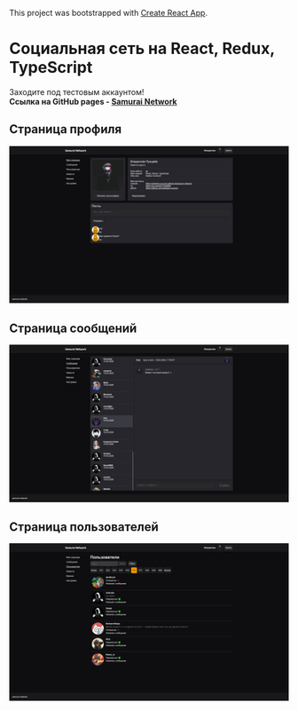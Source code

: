 This project was bootstrapped with [Create React App](https://github.com/facebook/create-react-app).

# Социальная сеть на React, Redux, TypeScript

Заходите под тестовым аккаунтом!
<br>
**Ссылка на GitHub pages - [Samurai Network](https://vladislav-puzyrev.github.io/samurai-network/#/login)**

## Страница профиля
![Screenshot](https://github.com/vladislav-puzyrev/samurai-network/raw/master/README-IMG/profile.png)

## Страница сообщений
![Screenshot](https://github.com/vladislav-puzyrev/samurai-network/raw/master/README-IMG/messages.png)

## Страница пользователей
![Screenshot](https://github.com/vladislav-puzyrev/samurai-network/raw/master/README-IMG/users.png)
